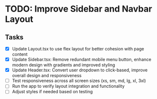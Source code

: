 # TODO: Improve Sidebar and Navbar Layout

## Tasks
- [x] Update Layout.tsx to use flex layout for better cohesion with page content
- [x] Update Sidebar.tsx: Remove redundant mobile menu button, enhance modern design with gradients and improved styling
- [x] Update Header.tsx: Convert user dropdown to click-based, improve overall design and responsiveness
- [ ] Test responsiveness across all screen sizes (xs, sm, md, lg, xl, 3xl)
- [ ] Run the app to verify layout integration and functionality
- [ ] Adjust styles if needed based on testing
